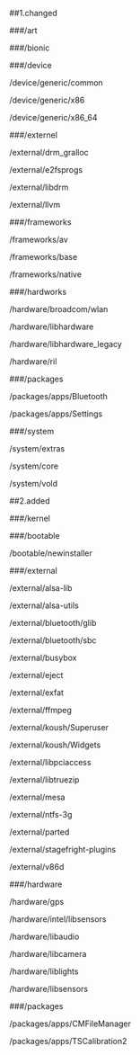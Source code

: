 ##1.changed

###/art

###/bionic

###/device

/device/generic/common

/device/generic/x86

/device/generic/x86_64

###/externel

/external/drm_gralloc

/external/e2fsprogs

/external/libdrm

/external/llvm

###/frameworks

/frameworks/av

/frameworks/base

/frameworks/native

###/hardworks

/hardware/broadcom/wlan

/hardware/libhardware

/hardware/libhardware_legacy

/hardware/ril

###/packages

/packages/apps/Bluetooth

/packages/apps/Settings

###/system

/system/extras

/system/core

/system/vold

##2.added

###/kernel

###/bootable

/bootable/newinstaller

###/external

/external/alsa-lib

/external/alsa-utils

/external/bluetooth/glib

/external/bluetooth/sbc

/external/busybox

/external/eject

/external/exfat

/external/ffmpeg

/external/koush/Superuser

/external/koush/Widgets

/external/libpciaccess

/external/libtruezip

/external/mesa

/external/ntfs-3g

/external/parted

/external/stagefright-plugins

/external/v86d

###/hardware

/hardware/gps

/hardware/intel/libsensors

/hardware/libaudio

/hardware/libcamera

/hardware/liblights

/hardware/libsensors

###/packages

/packages/apps/CMFileManager

/packages/apps/TSCalibration2


